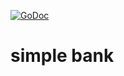 [![GoDoc](https://pkg.go.dev/badge/github.com/golang-migrate/migrate)](https://pkg.go.dev/github.com/golang-migrate/migrate/v4)

# simple bank